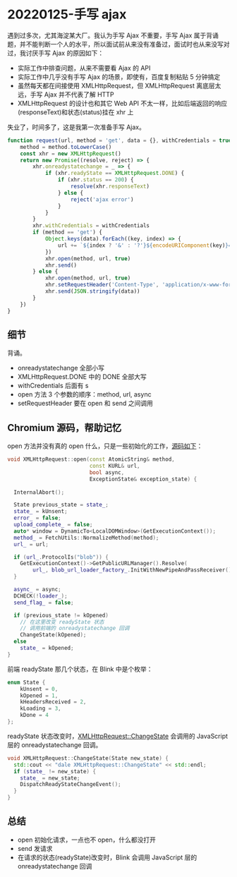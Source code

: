 # 20220125-手写 ajax

遇到过多次，尤其海淀某大厂。我认为手写 Ajax 不重要，手写 Ajax 属于背诵题，并不能判断一个人的水平，所以面试前从来没有准备过，面试时也从来没写对过，我讨厌手写 Ajax 的原因如下：

- 实际工作中排查问题，从来不需要看 Ajax 的 API
- 实际工作中几乎没有手写 Ajax 的场景，即使有，百度复制粘贴 5 分钟搞定
- 虽然每天都在间接使用 XMLHttpRequest，但 XMLHttpRequest 离底层太远，手写 Ajax 并不代表了解 HTTP
- XMLHttpRequest 的设计也和其它 Web API 不太一样，比如后端返回的响应(responseText)和状态(status)挂在 xhr 上

失业了，时间多了，这是我第一次准备手写 Ajax。

```JavaScript
function request(url, method = 'get', data = {}, withCredentials = true) {
	method = method.toLowerCase()
	const xhr = new XMLHttpRequest()
	return new Promise((resolve, reject) => {
		xhr.onreadystatechange = _ => {
			if (xhr.readyState == XMLHttpRequest.DONE) {
				if (xhr.status == 200) {
					resolve(xhr.responseText)
				} else {
					reject('ajax error')
				}
			}
		}
		xhr.withCredentials = withCredentials
		if (method == 'get') {
			Object.keys(data).forEach((key, index) => {
				url += `${index ? '&' : '?'}${encodeURIComponent(key)}=${encodeURIComponent(data[key])}`
			})
			xhr.open(method, url, true)
			xhr.send()
		} else {
			xhr.open(method, url, true)
			xhr.setRequestHeader('Content-Type', 'application/x-www-form-urlencoded')
			xhr.send(JSON.stringify(data))
		}
	})
}
```

## 细节

背诵。

- onreadystatechange 全部小写
- XMLHttpRequest.DONE 中的 DONE 全部大写
- withCredentials 后面有 s
- open 方法 3 个参数的顺序：method, url, async
- setRequestHeader 要在 open 和 send 之间调用

## Chromium 源码，帮助记忆

open 方法并没有真的 open 什么，只是一些初始化的工作，[源码如下](https://chromium.googlesource.com/chromium/src/+/refs/tags/91.0.4437.3/third_party/blink/renderer/core/xmlhttprequest/xml_http_request.cc#637)：

```C++
void XMLHttpRequest::open(const AtomicString& method,
                          const KURL& url,
                          bool async,
                          ExceptionState& exception_state) {
 
  InternalAbort();

  State previous_state = state_;
  state_ = kUnsent;
  error_ = false;
  upload_complete_ = false;
  auto* window = DynamicTo<LocalDOMWindow>(GetExecutionContext());
  method_ = FetchUtils::NormalizeMethod(method);
  url_ = url;

  if (url_.ProtocolIs("blob")) {
    GetExecutionContext()->GetPublicURLManager().Resolve(
        url_, blob_url_loader_factory_.InitWithNewPipeAndPassReceiver());
  }

  async_ = async;
  DCHECK(!loader_);
  send_flag_ = false;

  if (previous_state != kOpened)
  	// 在这里改变 readyState 状态
  	// 调用前端的 onreadystatechange 回调 
    ChangeState(kOpened);
  else
    state_ = kOpened;
}
```

前端 readyState 那几个状态，在 Blink 中是个枚举：

```C++
enum State {
    kUnsent = 0,
    kOpened = 1,
    kHeadersReceived = 2,
    kLoading = 3,
    kDone = 4
};
```

readyState 状态改变时，[XMLHttpRequest::ChangeState](https://chromium.googlesource.com/chromium/src/+/refs/tags/91.0.4437.3/third_party/blink/renderer/core/xmlhttprequest/xml_http_request.cc#555) 会调用的 JavaScript 层的 onreadystatechange 回调。

```C++
void XMLHttpRequest::ChangeState(State new_state) {
  std::cout << "dale XMLHttpRequest::ChangeState" << std::endl;
  if (state_ != new_state) {
    state_ = new_state;
    DispatchReadyStateChangeEvent();
  }
}
```

## 总结

- open 初始化请求，一点也不 open，什么都没打开
- send 发请求
- 在请求的状态(readyState)改变时，Blink 会调用 JavaScript 层的 onreadystatechange 回调























